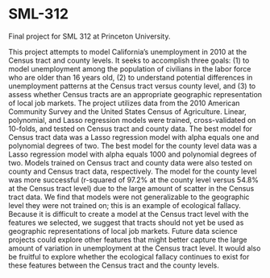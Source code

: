 # SML-312
Final project for SML 312 at Princeton University. 

This project attempts to model California’s unemployment in 2010 at the Census tract and county levels. It seeks to accomplish three goals: (1) to model unemployment among the population of civilians in the labor force who are older than 16 years old, (2) to understand potential differences in unemployment patterns at the Census tract versus county level, and (3) to assess whether Census tracts are an appropriate geographic representation of local job markets. The project utilizes data from the 2010 American Community Survey and the United States Census of Agriculture. Linear, polynomial, and Lasso regression models were trained, cross-validated on 10-folds, and tested on Census tract and county data. The best model for Census tract data was a Lasso regression model with alpha equals one and polynomial degrees of two. The best model for the county level data was a Lasso regression model with alpha equals 1000 and polynomial degrees of two. Models trained on Census tract and county data were also tested on county and Census tract data, respectively. The model for the county level was more successful (r-squared of 97.2% at the county level versus 54.8% at the Census tract level) due to the large amount of scatter in the Census tract data. We find that models were not generalizable to the geographic level they were not trained on; this is an example of ecological fallacy. Because it is difficult to create a model at the Census tract level with the features we selected, we suggest that tracts should not yet be used as geographic representations of local job markets. Future data science projects could explore other features that might better capture the large amount of variation in unemployment at the Census tract level. It would also be fruitful to explore whether the ecological fallacy continues to exist for these features between the Census tract and the county levels. 
